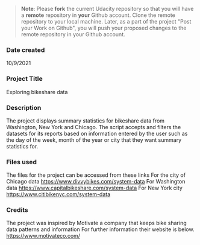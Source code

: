 >**Note**: Please **fork** the current Udacity repository so that you will have a **remote** repository in **your** Github account. Clone the remote repository to your local machine. Later, as a part of the project "Post your Work on Github", you will push your proposed changes to the remote repository in your Github account.

### Date created
10/9/2021

### Project Title
Exploring bikeshare data

### Description
The project displays summary statistics for bikeshare data from Washington, New York and Chicago.
The script accepts and filters the datasets for its reports based on information entered by the user
such as the day of the week, month of the year or city that they want summary statistics for.

### Files used
The files for the project can be accessed from these links
For the city of Chicago data https://www.divvybikes.com/system-data
For Washington data https://www.capitalbikeshare.com/system-data
For New York city https://www.citibikenyc.com/system-data

### Credits
The project was inspired by Motivate a company that keeps bike sharing data patterns and information
For further information their website is below.
https://www.motivateco.com/
